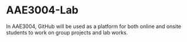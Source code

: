 # AAE3004-Lab
In AAE3004, GitHub will be used as a platform for both online and onsite students to work on group projects and lab works. 

